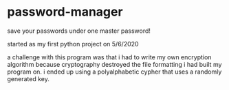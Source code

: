 # password-manager

save your passwords under one master password!

started as my first python project on 5/6/2020

a challenge with this program was that i had to write my own encryption algorithm because cryptography destroyed the file formatting i had built my program on.
i ended up using a polyalphabetic cypher that uses a randomly generated key.